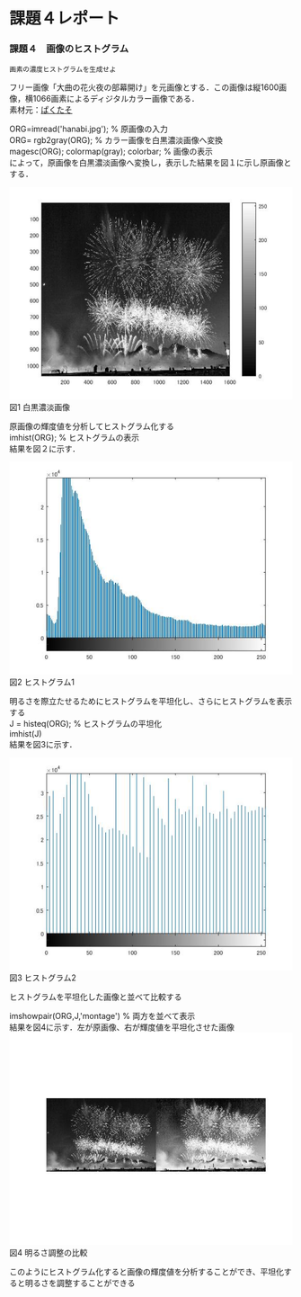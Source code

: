 

# 課題４レポート
### 課題４　画像のヒストグラム
    画素の濃度ヒストグラムを生成せよ

フリー画像「大曲の花火夜の部幕開け」を元画像とする．この画像は縦1600画像，横1066画素によるディジタルカラー画像である．  
素材元：[ぱくたそ](https://www.pakutaso.com/20180643172post-16577.html,"画像元リンク")

ORG=imread('hanabi.jpg'); % 原画像の入力  
ORG= rgb2gray(ORG); % カラー画像を白黒濃淡画像へ変換  
magesc(ORG); colormap(gray); colorbar; % 画像の表示  
によって，原画像を白黒濃淡画像へ変換し，表示した結果を図１に示し原画像とする．  

![原画像](https://github.com/monevmils/lecture_image_processing/blob/master/image/4-1.jpg?raw=true)  
図1 白黒濃淡画像

原画像の輝度値を分析してヒストグラム化する  
imhist(ORG); % ヒストグラムの表示  
結果を図２に示す．

![原画像](https://github.com/monevmils/lecture_image_processing/blob/master/image/4-2.jpg?raw=true)  
図2 ヒストグラム1

明るさを際立たせるためにヒストグラムを平坦化し、さらにヒストグラムを表示する  
J = histeq(ORG); % ヒストグラムの平坦化  
imhist(J)  
結果を図3に示す．

![原画像](https://github.com/monevmils/lecture_image_processing/blob/master/image/4-3.jpg?raw=true)  
図3 ヒストグラム2

ヒストグラムを平坦化した画像と並べて比較する

imshowpair(ORG,J,'montage') % 両方を並べて表示  
結果を図4に示す．左が原画像、右が輝度値を平坦化させた画像  
![原画像](https://github.com/monevmils/lecture_image_processing/blob/master/image/4-4.jpg?raw=true)  
図4 明るさ調整の比較

このようにヒストグラム化すると画像の輝度値を分析することができ、平坦化すると明るさを調整することができる
